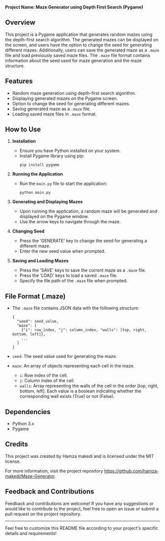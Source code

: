 **Project Name: Maze Generator using Depth First Search (Pygame)**

## Overview
This project is a Pygame application that generates random mazes using the depth-first search algorithm. The generated mazes can be displayed on the screen, and users have the option to change the seed for generating different mazes. Additionally, users can save the generated maze as a `.maze` file and load previously saved maze files. The `.maze` file format contains information about the seed used for maze generation and the maze structure.

## Features
- Random maze generation using depth-first search algorithm.
- Displaying generated mazes on the Pygame screen.
- Option to change the seed for generating different mazes.
- Saving generated maze as a `.maze` file.
- Loading saved maze files in `.maze` format.

## How to Use
1. **Installation**
   - Ensure you have Python installed on your system.
   - Install Pygame library using pip:
     ```
     pip install pygame
     ```

2. **Running the Application**
   - Run the `main.py` file to start the application:
     ```
     python main.py
     ```
   
3. **Generating and Displaying Mazes**
   - Upon running the application, a random maze will be generated and displayed on the Pygame window.
   - Use the arrow keys to navigate through the maze.

4. **Changing Seed**
   - Press the 'GENERATE' key to change the seed for generating a different maze.
   - Enter the new seed value when prompted.

5. **Saving and Loading Mazes**
   - Press the 'SAVE' keys to save the current maze as a `.maze` file.
   - Press the 'LOAD' keys to load a saved `.maze` file.
   - Specify the file path of the `.maze` file when prompted.

## File Format (.maze)
- The `.maze` file contains JSON data with the following structure:
  ```
  {
    "seed": seed_value,
    "maze": [
      {"i": row_index, "j": column_index, "walls": [top, right, bottom, left]},
      ...
    ]
  }
  ```

- `seed`: The seed value used for generating the maze.
- `maze`: An array of objects representing each cell in the maze.
  - `i`: Row index of the cell.
  - `j`: Column index of the cell.
  - `walls`: Array representing the walls of the cell in the order [top, right, bottom, left]. Each value is a boolean indicating whether the corresponding wall exists (True) or not (False).

## Dependencies
- Python 3.x
- Pygame

## Credits
This project was created by Hamza makedi and is licensed under the MIT license. 

For more information, visit the project repository https://github.com/hamza-makedi/Maze-Generator.

## Feedback and Contributions
Feedback and contributions are welcome! If you have any suggestions or would like to contribute to the project, feel free to open an issue or submit a pull request on the project repository.

---

Feel free to customize this README file according to your project's specific details and requirements!